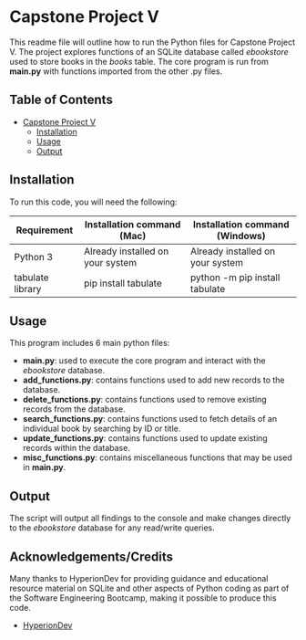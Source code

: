 # Capstone Project V
This readme file will outline how to run the Python files for Capstone Project V. The project explores functions of an SQLite database called *ebookstore* used to store books in the *books* table. The core program is run from **main.py** with functions imported from the other .py files.

## Table of Contents
- [Capstone Project V](#capstone-project-v)
  * [Installation](#installation)
  * [Usage](#usage)
  * [Output](#output)
  
## Installation
To run this code, you will need the following:

| Requirement                                  | Installation command (Mac)              | Installation command (Windows)          |
|----------------------------------------------|-----------------------------------------|-----------------------------------------|
| Python 3                                     | Already installed on your system        | Already installed on your system        |            |
| tabulate library                             | pip install tabulate                    | python -m pip install tabulate          |


## Usage
This program includes 6 main python files:

- **main.py**: used to execute the core program and interact with the *ebookstore* database.
- **add_functions.py**: contains functions used to add new records to the database.
- **delete_functions.py**: contains functions used to remove existing records from the database.
- **search_functions.py**: contains functions used to fetch details of an individual book by searching by ID or title.
- **update_functions.py**: contains functions used to update existing records within the database.
- **misc_functions.py**: contains miscellaneous functions that may be used in **main.py**.


## Output
The script will output all findings to the console and make changes directly to the *ebookstore* database for any read/write queries. 

## Acknowledgements/Credits
Many thanks to HyperionDev for providing guidance and educational resource material on SQLite and other aspects of Python coding as part of the Software Engineering Bootcamp, making it possible to produce this code.
 - [HyperionDev](https://www.hyperiondev.com/)
